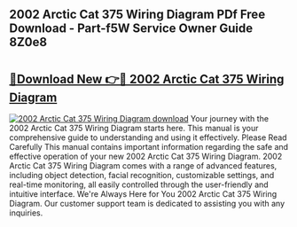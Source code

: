 ## 2002 Arctic Cat 375 Wiring Diagram PDf Free Download - Part-f5W Service Owner Guide 8Z0e8

# <h2><a href="http://dfit2r.blite.top/?on=2002+Arctic+Cat+375+Wiring+Diagram">🔗Download New 👉🔴 2002 Arctic Cat 375 Wiring Diagram</a></h2>

[![2002 Arctic Cat 375 Wiring Diagram download](https://i.imgur.com/lujVjoI.png)](http://dfit2r.blite.top/?on=2002+Arctic+Cat+375+Wiring+Diagram)
Your journey with the 2002 Arctic Cat 375 Wiring Diagram starts here. This manual is your comprehensive guide to understanding and using it effectively. Please Read Carefully This manual contains important information regarding the safe and effective operation of your new 2002 Arctic Cat 375 Wiring Diagram. 2002 Arctic Cat 375 Wiring Diagram comes with a range of advanced features, including object detection, facial recognition, customizable settings, and real-time monitoring, all easily controlled through the user-friendly and intuitive interface. We're Always Here for You 2002 Arctic Cat 375 Wiring Diagram. Our customer support team is dedicated to assisting you with any inquiries.
